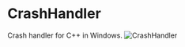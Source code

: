 # CrashHandler
Crash handler for C++ in Windows.
![CrashHandler](https://user-images.githubusercontent.com/9315925/88484145-97b60d00-cfa7-11ea-8b2b-2af7ca0f7621.PNG)

